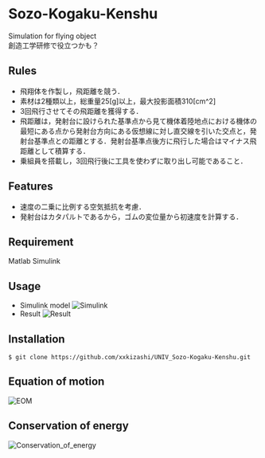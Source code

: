 # Sozo-Kogaku-Kenshu
Simulation for flying object  
創造工学研修で役立つかも？

## Rules
- 飛翔体を作製し，飛距離を競う．
- 素材は2種類以上，総重量25[g]以上，最大投影面積310[cm^2]
- 3回飛行させてその飛距離を獲得する．
- 飛距離は，発射台に設けられた基準点から見て機体着陸地点における機体の最短にある点から発射台方向にある仮想線に対し直交線を引いた交点と，発射台基準点との距離とする．発射台基準点後方に飛行した場合はマイナス飛距離として積算する．
- 乗組員を搭載し，3回飛行後に工具を使わずに取り出し可能であること．

## Features
- 速度の二乗に比例する空気抵抗を考慮．
- 発射台はカタパルトであるから，ゴムの変位量から初速度を計算する．

## Requirement
Matlab Simulink

## Usage
- Simulink model
![Simulink](https://github.com/xxkizashi/UNIV_Sozo-Kogaku-Kenshu/blob/master/picture/simulink_model.PNG "simulink")
- Result
![Result](https://github.com/xxkizashi/UNIV_Sozo-Kogaku-Kenshu/blob/master/picture/result.PNG "result")

## Installation
    $ git clone https://github.com/xxkizashi/UNIV_Sozo-Kogaku-Kenshu.git

## Equation of motion
![EOM](https://github.com/xxkizashi/UNIV_Sozo-Kogaku-Kenshu/blob/master/equation/EOM.png "EOM")

<!-- $$
m\ddot{x} = -k\dot{x}^{2}\\
m\ddot{y} = -k\dot{y}^{2} - mg
$$ -->
## Conservation of energy
![Conservation_of_energy](https://github.com/xxkizashi/UNIV_Sozo-Kogaku-Kenshu/blob/master/equation/conservation_of_energy.png "Conservation_of_energy")

<!-- $$
\frac{1}{2}k x_{k0}^{2} - mg |x_{k0}| \sin \theta = \frac{1}{2} m v_{0}^{2}
$$ -->